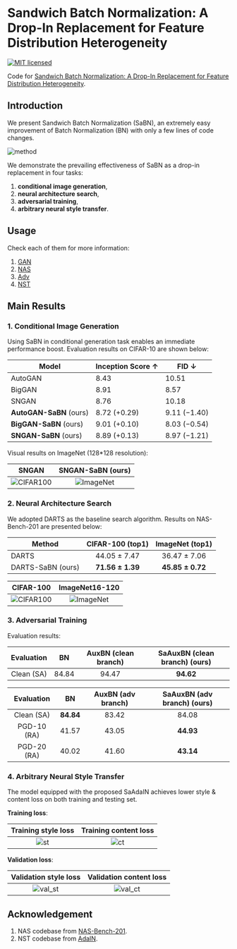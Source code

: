 # Sandwich Batch Normalization: A Drop-In Replacement for Feature Distribution Heterogeneity

[![MIT licensed](https://img.shields.io/badge/license-MIT-brightgreen.svg)](LICENSE.md)

Code for [Sandwich Batch Normalization: A Drop-In Replacement for Feature Distribution Heterogeneity](https://arxiv.org/abs/2102.11382).

## Introduction
We present Sandwich Batch Normalization (SaBN), an extremely easy improvement of Batch Normalization (BN) with only a few lines of code changes.

![method](imgs/architect.png)

We demonstrate the prevailing effectiveness of SaBN as a drop-in replacement in four tasks:
1. **conditional image generation**,
2. **neural architecture search**,
3. **adversarial training**,
4. **arbitrary neural style transfer**.

## Usage
Check each of them for more information:
1. [GAN](https://github.com/VITA-Group/Sandwich-Batch-Normalization/blob/main/GAN)
2. [NAS](https://github.com/VITA-Group/Sandwich-Batch-Normalization/blob/main/NAS)
3. [Adv](https://github.com/VITA-Group/Sandwich-Batch-Normalization/blob/main/Adv)
4. [NST](https://github.com/VITA-Group/Sandwich-Batch-Normalization/blob/main/NST)

## Main Results

### 1. Conditional Image Generation
Using SaBN in conditional generation task enables an immediate performance boost. Evaluation results on CIFAR-10 are shown below:

|       Model      | Inception Score ↑ |     FID ↓     |
|------------------|-----------------|--------------|
| AutoGAN          |       8.43      |        10.51 |
| BigGAN           |       8.91      |         8.57 |
| SNGAN            |       8.76      |        10.18 |
| **AutoGAN-SaBN** (ours) |   8.72 (+0.29)  |  9.11 (−1.40) |
| **BigGAN-SaBN** (ours) |   9.01 (+0.10)   | 8.03 (−0.54) |
| **SNGAN-SaBN** (ours) |   8.89 (+0.13)  |  8.97 (−1.21) |

Visual results on ImageNet (128*128 resolution):

SNGAN          |  SNGAN-SaBN (ours)
:-------------------------:|:-------------------------:
![CIFAR100](imgs/sngan_imagenet.png)  |  ![ImageNet](imgs/sngan_sabn_imagenet.png)


### 2. Neural Architecture Search
We adopted DARTS as the baseline search algorithm. Results on NAS-Bench-201 are presented below:

| Method            | CIFAR-100 (top1) |  ImageNet (top1)  |
|-------------------|:----------------:|:----------------:|
| DARTS             |   44.05 ± 7.47   |   36.47 ± 7.06   |
| DARTS-SaBN (ours) | **71.56 ± 1.39** | **45.85 ± 0.72** |

CIFAR-100            |  ImageNet16-120
:-------------------------:|:-------------------------:
![CIFAR100](imgs/DARTS_e35_cifar100.png)  |  ![ImageNet](imgs/DARTS_e35_imagenet100.png)

### 3. Adversarial Training
Evaluation results:

| Evaluation |   BN  | AuxBN (clean branch) | SaAuxBN (clean branch) (ours) |
|:----------:|:-----:|:--------------------:|:----------------------:|
| Clean (SA) | 84.84 |         94.47        |          **94.62**         |

|  Evaluation |   BN  | AuxBN (adv branch) | SaAuxBN (adv branch) (ours) |
|:-----------:|:-----:|:------------------:|:--------------------:|
|  Clean (SA) | **84.84** |        83.42       |         84.08        |
| PGD-10 (RA) | 41.57 |        43.05       |         **44.93**        |
| PGD-20 (RA) | 40.02 |        41.60       |         **43.14**        |

### 4. Arbitrary Neural Style Transfer

The model equipped with the proposed SaAdaIN achieves lower style & content loss on both training and testing set.

**Training loss**:

Training style loss            |  Training content loss
:-------------------------:|:-------------------------:
![st](imgs/st_losses.png)  |  ![ct](imgs/ct_losses.png)

**Validation loss**:

Validation style loss            | Validation content loss
:-------------------------:|:-------------------------:
![val_st](imgs/val_st_losses.png)  |  ![val_ct](imgs/val_ct_losses.png)

## Acknowledgement
1. NAS codebase from [NAS-Bench-201](https://github.com/D-X-Y/AutoDL-Projects/blob/main/docs/NAS-Bench-201.md).
2. NST codebase from [AdaIN](https://github.com/naoto0804/pytorch-AdaIN).



